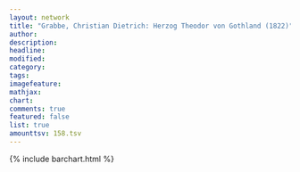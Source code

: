 ```yaml
---
layout: network
title: "Grabbe, Christian Dietrich: Herzog Theodor von Gothland (1822)"
author:
description:
headline:
modified:
category:
tags:
imagefeature: 
mathjax: 
chart: 
comments: true
featured: false
list: true
amounttsv: 158.tsv
---
```

{% include barchart.html %}
